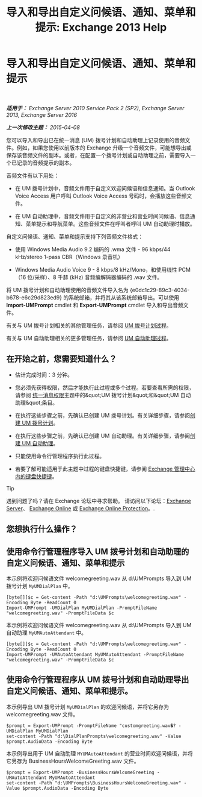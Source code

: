 ﻿---
title: '导入和导出自定义问候语、通知、菜单和提示: Exchange 2013 Help'
TOCTitle: 导入和导出自定义问候语、通知、菜单和提示
ms:assetid: e82da5d5-625f-4d8b-8d31-ac45513aacfd
ms:mtpsurl: https://technet.microsoft.com/zh-cn/library/Ee681667(v=EXCHG.150)
ms:contentKeyID: 54652296
ms.date: 05/21/2018
mtps_version: v=EXCHG.150
ms.translationtype: MT
---

# 导入和导出自定义问候语、通知、菜单和提示

 

_**适用于：** Exchange Server 2010 Service Pack 2 (SP2), Exchange Server 2013, Exchange Server 2016_

_**上一次修改主题：** 2015-04-08_

您可以导入和导出已在统一消息 (UM) 拨号计划和自动助理上记录使用的音频文件。例如，如果您使用以前版本的 Exchange 升级一个音频文件，可能想导出或保存该音频文件的副本。或者，在配置一个拨号计划或自动助理之前，需要导入一个已记录的音频提示的副本。

音频文件有以下用处：

  - 在 UM 拨号计划中，音频文件用于自定义欢迎问候语和信息通知。当 Outlook Voice Access 用户呼叫 Outlook Voice Access 号码时，会播放这些音频文件。

  - 在 UM 自动助理中，音频文件用于自定义的非营业和营业时间问候语、信息通知、菜单提示和导航菜单。这些音频文件在呼叫者呼叫 UM 自动助理时播放。

自定义问候语、通知、菜单和提示支持下列音频文件格式：

  - 使用 Windows Media Audio 9.2 编码的 .wma 文件 - 96 kbps/44 kHz/stereo 1-pass CBR（Windows 录音机）

  - Windows Media Audio Voice 9 - 8 kbps/8 kHz/Mono，和使用线性 PCM（16 位/采样）、8 千赫 (kHz) 音频编解码器编码的 .wav 文件。

将 UM 拨号计划和自动助理使用的音频文件导入名为 {e0dc1c29-89c3-4034-b678-e6c29d823ed9} 的系统邮箱，并将其从该系统邮箱导出。可以使用 **Import-UMPrompt** cmdlet 和 **Export-UMPrompt** cmdlet 导入和导出音频文件。

有关与 UM 拨号计划相关的其他管理任务，请参阅 [UM 拨号计划过程](um-dial-plan-procedures-exchange-2013-help.md)。

有关与 UM 自动助理相关的更多管理任务，请参阅 [UM 自动助理过程](um-auto-attendant-procedures-exchange-2013-help.md)。

## 在开始之前，您需要知道什么？

  - 估计完成时间：3 分钟。

  - 您必须先获得权限，然后才能执行此过程或多个过程。若要查看所需的权限，请参阅 [统一消息权限](unified-messaging-permissions-exchange-2013-help.md)主题中的\&quot;UM 拨号计划\&quot;和\&quot;UM 自动助理\&quot;条目。

  - 在执行这些步骤之前，先确认已创建 UM 拨号计划。有关详细步骤，请参阅[创建 UM 拨号计划](create-a-um-dial-plan-exchange-2013-help.md)。

  - 在执行这些步骤之前，先确认已创建 UM 自动助理。有关详细步骤，请参阅[创建 UM 自动助理](create-a-um-auto-attendant-exchange-2013-help.md)。

  - 只能使用命令行管理程序执行此过程。

  - 若要了解可能适用于此主题中过程的键盘快捷键，请参阅 [Exchange 管理中心内的键盘快捷键](keyboard-shortcuts-in-the-exchange-admin-center-exchange-online-protection-help.md)。

> [!TIP]  
> 遇到问题了吗？请在 Exchange 论坛中寻求帮助。 请访问以下论坛：<a href="https://go.microsoft.com/fwlink/p/?linkid=60612">Exchange Server</a>、 <a href="https://go.microsoft.com/fwlink/p/?linkid=267542">Exchange Online</a> 或 <a href="https://go.microsoft.com/fwlink/p/?linkid=285351">Exchange Online Protection</a>。.


## 您想执行什么操作？

## 使用命令行管理程序导入 UM 拨号计划和自动助理的自定义问候语、通知、菜单和提示

本示例将欢迎问候语文件 welcomegreeting.wav 从 d:\\UMPrompts 导入到 UM 拨号计划 `MyUMDialPlan` 中。

    [byte[]]$c = Get-content -Path "d:\UMPrompts\welcomegreeting.wav" -Encoding Byte -ReadCount 0
    Import-UMPrompt -UMDialPlan MyUMDialPlan -PromptFileName "welcomegreeting.wav" -PromptFileData $c

本示例将欢迎问候语文件 welcomegreeting.wav 从 d:\\UMPrompts 导入到 UM 自动助理 `MyUMAutoAttendant` 中。

    [byte[]]$c = Get-content -Path "d:\UMPrompts\welcomegreeting.wav" -Encoding Byte -ReadCount 0
    Import-UMPrompt -UMAutoAttendant MyUMAutoAttendant -PromptFileName "welcomegreeting.wav" -PromptFileData $c

## 使用命令行管理程序从 UM 拨号计划和自动助理导出自定义问候语、通知、菜单和提示。

本示例导出 UM 拨号计划 `MyUMDialPlan` 的欢迎问候语，并将它另存为 welcomegreeting.wav 文件。

    $prompt = Export-UMPrompt -PromptFileName "customgreeting.wav�? -UMDialPlan MyUMDialPlan
    set-content -Path "d:\DialPlanPrompts\welcomegreeting.wav" -Value $prompt.AudioData -Encoding Byte

本示例导出用于 UM 自动助理 `MYUMAutoAttendant` 的营业时间欢迎问候语，并将它另存为 BusinessHoursWelcomeGreeting.wav 文件。

    $prompt = Export-UMPrompt -BusinessHoursWelcomeGreeting -UMAutoAttendant MyUMAutoAttendant
    set-content -Path "d:\UMPrompts\BusinessHoursWelcomeGreeting.wav" -Value $prompt.AudioData -Encoding Byte

